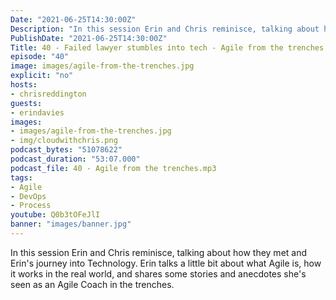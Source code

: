 ```yaml
---
Date: "2021-06-25T14:30:00Z"
Description: "In this session Erin and Chris reminisce, talking about how they met and Erin's journey into Technology. Erin talks a little bit about what Agile is, how it works in the real world, and shares some stories and anecdotes she's seen as an Agile Coach in the trenches."
PublishDate: "2021-06-25T14:30:00Z"
Title: 40 - Failed lawyer stumbles into tech - Agile from the trenches
episode: "40"
image: images/agile-from-the-trenches.jpg
explicit: "no"
hosts:
- chrisreddington
guests:
- erindavies
images:
- images/agile-from-the-trenches.jpg
- img/cloudwithchris.png
podcast_bytes: "51078622"
podcast_duration: "53:07.000"
podcast_file: 40 - Agile from the trenches.mp3
tags:
- Agile
- DevOps
- Process
youtube: Q0b3tOFeJlI
banner: "images/banner.jpg"
---
```

In this session Erin and Chris reminisce, talking about how they met and Erin's journey into Technology. Erin talks a little bit about what Agile is, how it works in the real world, and shares some stories and anecdotes she's seen as an Agile Coach in the trenches.

